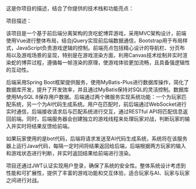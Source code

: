 ### 
这是你项目的描述，结合了你提供的技术栈和功能亮点：

项目描述：

该项目是一个基于前后端分离架构的贪吃蛇博弈游戏，采用MVC架构设计，前端使用Vue进行整体布局，结合jQuery实现前后端数据通信，Bootstrap用于布局样式，JavaScript负责游戏逻辑的控制。前端亮点包括精心设计的导航栏、分页布局以及游戏场景的呈现，特别是在游戏渲染方面，利用Canvas技术绘制并实时渲染蛇的博弈过程，遵循每一帧渲染的原理，使游戏体验更加流畅，且具备强逻辑性的互动性。

后端采用Spring Boot框架提供服务，使用MyBatis-Plus进行数据库操作，简化了数据库开发，提升了开发效率，并且通过MyBatis保持对SQL的灵活控制。数据库使用MySQL 8保存用户数据。后端通过两个微服务实现系统功能：一个为玩家匹配系统，另一个为AI代码生成系统。用户在匹配时，前后端通过WebSocket进行实时通信，后端接收请求后与匹配系统进行交互，通过RESTful API将匹配信息返回前端。同时，后端服务器会创建独立的游戏线程来处理玩家对战，判断玩家的输入并实时将结果反馈给前端。

如果玩家使用的是bot代码，后端将请求发送至AI代码生成系统，系统将在该服务器上运行Java代码，每隔一定时间将结果返回给后端，后端根据两方玩家的输入和游戏状态进行判断，并实时返回结果给前端进行渲染。

项目还通过JWT认证实现用户登录，确保了系统的安全性。整体系统设计考虑到性能和可扩展性，提供了丰富的游戏功能和交互体验，适合玩家与AI、玩家与玩家之间进行对战。
